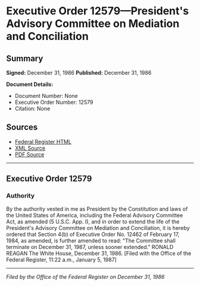 # Executive Order 12579—President's Advisory Committee on Mediation and Conciliation

## Summary

**Signed:** December 31, 1986
**Published:** December 31, 1986

**Document Details:**
- Document Number: None
- Executive Order Number: 12579
- Citation: None

## Sources
- [Federal Register HTML](https://www.presidency.ucsb.edu/documents/executive-order-12579-presidents-advisory-committee-mediation-and-conciliation)
- [XML Source](None)
- [PDF Source](None)

---

## Executive Order 12579

### Authority

By the authority vested in me as President by the Constitution and laws of the United States of America, including the Federal Advisory Committee Act, as amended (5 U.S.C. App. I), and in order to extend the life of the President's Advisory Committee on Mediation and Conciliation, it is hereby ordered that Section 4(b) of Executive Order No. 12462 of February 17, 1984, as amended, is further amended to read: "The Committee shall terminate on December 31, 1987, unless sooner extended."
RONALD REAGAN
The White House,
December 31, 1986.
[Filed with the Office of the Federal Register, 11:22 a.m., January 5, 1987]

---

*Filed by the Office of the Federal Register on December 31, 1986*
